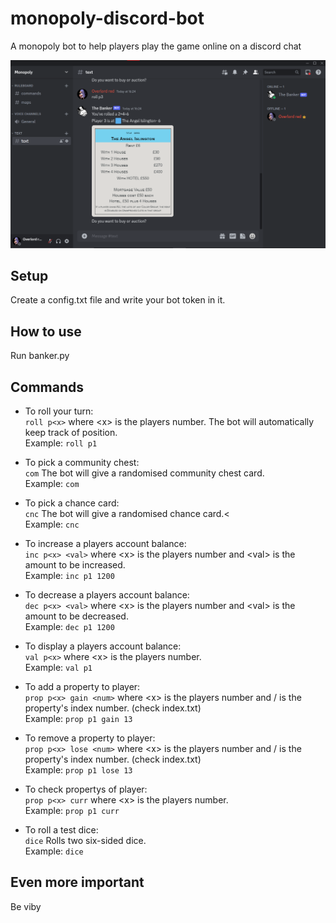 # monopoly-discord-bot
A monopoly bot to help players play the game online on a discord chat

<img width="905" alt="sample_output" src="extra/sample_output.png">


## Setup
Create a config.txt file and write your bot token in it.

## How to use
Run banker.py

## Commands
* To roll your turn:<br>
```roll p<x>``` where \<x\> is the players number. The bot will automatically keep track of position.<br>
Example: ```roll p1```

* To pick a community chest:<br>
```com``` The bot will give a randomised community chest card.<br>
Example: ```com```

* To pick a chance card:<br>
```cnc``` The bot will give a randomised chance card.<<br>
Example: ```cnc```

* To increase a players account balance:<br>
  ```inc p<x> <val>``` where \<x\> is the players number and \<val\> is the amount to be increased.<br>
  Example: ```inc p1 1200```
  
* To decrease a players account balance:<br>
  ```dec p<x> <val>``` where \<x\> is the players number and \<val\> is the amount to be decreased.<br>
  Example: ```dec p1 1200```
  
* To display a players account balance:<br>
  ```val p<x>``` where \<x\> is the players number.<br>
  Example: ```val p1```
  
* To add a property to player:<br>
  ```prop p<x> gain <num>``` where \<x\> is the players number and /<num/> is the property's index number. (check index.txt)<br>
  Example: ```prop p1 gain 13```
  
 * To remove a property to player:<br>
  ```prop p<x> lose <num>``` where \<x\> is the players number and /<num/> is the property's index number. (check index.txt)<br>
  Example: ```prop p1 lose 13```
  
  * To check propertys of player:<br>
  ```prop p<x> curr``` where \<x\> is the players number.<br>
  Example: ```prop p1 curr```

  * To roll a test dice:<br>
  ```dice``` Rolls two six-sided dice.<br>
  Example: ```dice```

## Even more important
Be viby
